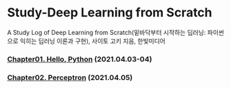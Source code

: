 # Study-Deep Learning from Scratch
A Study Log of Deep Learning from Scratch(밑바닥부터 시작하는 딥러닝: 파이썬으로 익히는 딥러닝 이론과 구현), 사이토 고키 지음, 한빛미디어
### [Chapter01. Hello, Python](https://github.com/kyurimki/Study-DeepLearningFromScratch/blob/main/chapter01/chapter01-Summary.md) (2021.04.03-04)
### [Chapter02. Perceptron](https://github.com/kyurimki/Study-DeepLearningFromScratch/blob/main/chapter02/chapter02-Summary.md) (2021.04.05)
